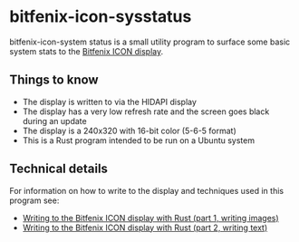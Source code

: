 # bitfenix-icon-sysstatus
bitfenix-icon-system status is a small utility program to surface some basic system stats to the [Bitfenix ICON display](https://www.bitfenix.com/products/chassis-2/micro-atx/pandora/).

## Things to know
- The display is written to via the HIDAPI display
- The display has a very low refresh rate and the screen goes black during an update
- The display is a 240x320 with 16-bit color (5-6-5 format)
- This is a Rust program intended to be run on a Ubuntu system

## Technical details
For information on how to write to the display and techniques used in this program see:
- [Writing to the Bitfenix ICON display with Rust (part 1, writing images)](https://semisignal.com/writing-to-the-bitfenix-icon-display-with-rust/)
- [Writing to the Bitfenix ICON display with Rust (part 2, writing text)](https://semisignal.com/writing-to-the-bitfenix-icon-display-with-rust-part-2-writing-text/)
